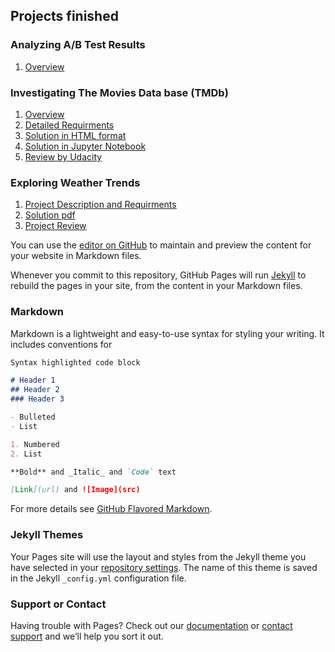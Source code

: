 ## Projects finished








### Analyzing A/B Test Results
  1. [Overview]()

### Investigating The Movies Data base (TMDb)
  1. [Overview](https://github.com/ShaziaZahid/part2_DAND/blob/master/overview.pdf)
  2. [Detailed Requirments](https://github.com/ShaziaZahid/part2_DAND/blob/master/detail.pdf)
  3. [Solution in HTML format](https://github.com/ShaziaZahid/part2_DAND/blob/master/re-submit.html)
  4. [Solution in Jupyter Notebook](https://github.com/ShaziaZahid/part2_DAND/blob/master/re-submit.ipynb)
  5. [Review by Udacity](https://github.com/ShaziaZahid/part2_DAND/blob/master/review.pdf)



### Exploring Weather Trends
  1. [Project Description and Requirments](https://github.com/ShaziaZahid/part1_DAND/blob/master/Explore%20Weather%20Trends%20-%20Udacity.pdf)
  2. [Solution pdf](https://github.com/ShaziaZahid/part1_DAND/blob/master/Project-1.pdf)
  3. [Project Review](https://github.com/ShaziaZahid/part1_DAND/blob/master/Udacity%20Reviews.pdf)
  
  
You can use the [editor on GitHub](https://github.com/ShaziaZahid/Portfolio/edit/master/README.md) to maintain and preview the content for your website in Markdown files.

Whenever you commit to this repository, GitHub Pages will run [Jekyll](https://jekyllrb.com/) to rebuild the pages in your site, from the content in your Markdown files.

### Markdown

Markdown is a lightweight and easy-to-use syntax for styling your writing. It includes conventions for

```markdown
Syntax highlighted code block

# Header 1
## Header 2
### Header 3

- Bulleted
- List

1. Numbered
2. List

**Bold** and _Italic_ and `Code` text

[Link](url) and ![Image](src)
```

For more details see [GitHub Flavored Markdown](https://guides.github.com/features/mastering-markdown/).

### Jekyll Themes

Your Pages site will use the layout and styles from the Jekyll theme you have selected in your [repository settings](https://github.com/ShaziaZahid/Portfolio/settings). The name of this theme is saved in the Jekyll `_config.yml` configuration file.

### Support or Contact

Having trouble with Pages? Check out our [documentation](https://help.github.com/categories/github-pages-basics/) or [contact support](https://github.com/contact) and we’ll help you sort it out.
